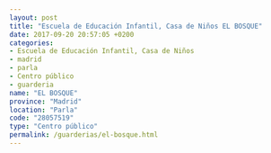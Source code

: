 ```yaml
---
layout: post
title: "Escuela de Educación Infantil, Casa de Niños EL BOSQUE"
date: 2017-09-20 20:57:05 +0200
categories:
- Escuela de Educación Infantil, Casa de Niños
- madrid
- parla
- Centro público
- guarderia
name: "EL BOSQUE"
province: "Madrid"
location: "Parla"
code: "28057519"
type: "Centro público"
permalink: /guarderias/el-bosque.html
---
```

